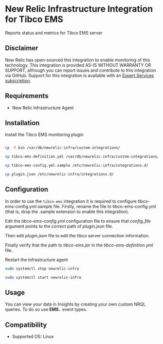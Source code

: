 
# New Relic Infrastructure Integration for Tibco EMS

Reports status and metrics for Tibco EMS server

## Disclaimer

New Relic has open-sourced this integration to enable monitoring of this technology. This integration is provided AS-IS WITHOUT WARRANTY OR SUPPORT, although you can report issues and contribute to this integration via GitHub. Support for this integration is available with an [Expert Services subscription](https://newrelic.com/expertservices).

## Requirements

 - New Relic Infrastructure Agent

## Installation

Install the Tibco EMS monitoring plugin

```sh

cp -R bin /var/db/newrelic-infra/custom-integrations/

cp tibco-ems-definition.yml /var/db/newrelic-infra/custom-integrations/

cp tibco-ems-config.yml.sample /etc/newrelic-infra/integrations.d/

cp plugin.json /etc/newrelic-infra/integrations.d/

```

## Configuration

In order to use the `tibco-ems` integration it is required to configure tibco-ems-config.yml.sample file. Firstly, rename the file to tibco-ems-config.yml (that is, drop the .sample extension to enable this integration).

Edit the *tibco-ems-config.yml* configuration file to ensure that *config_file* argument points to the correct path of *plugin.json* file.

Then edit *plugin.json* file to edit the tibco server connection information. 

Finally verify that the path to *tibco-ems.jar* in the *tibco-ems-definition.yml* file.

Restart the infrastructure agent

```sh
sudo systemctl stop newrelic-infra

sudo systemctl start newrelic-infra
```

## Usage

You can view your data in Insights by creating your own custom NRQL queries. To
do so use **EMS**.. event types.

## Compatibility

* Supported OS: Linux